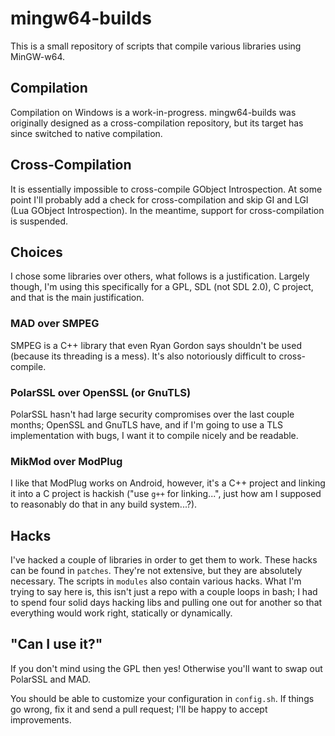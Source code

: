 # mingw64-builds

This is a small repository of scripts that compile various libraries using
MinGW-w64.

## Compilation

Compilation on Windows is a work-in-progress.  mingw64-builds was originally
designed as a cross-compilation repository, but its target has since switched
to native compilation.

## Cross-Compilation

It is essentially impossible to cross-compile GObject Introspection.  At some
point I'll probably add a check for cross-compilation and skip GI and LGI (Lua
GObject Introspection).  In the meantime, support for cross-compilation is
suspended.

## Choices

I chose some libraries over others, what follows is a justification.  Largely
though, I'm using this specifically for a GPL, SDL (not SDL 2.0), C project,
and that is the main justification.

### MAD over SMPEG

SMPEG is a C++ library that even Ryan Gordon says shouldn't be used (because
its threading is a mess).  It's also notoriously difficult to cross-compile.

### PolarSSL over OpenSSL (or GnuTLS)

PolarSSL hasn't had large security compromises over the last couple months;
OpenSSL and GnuTLS have, and if I'm going to use a TLS implementation with
bugs, I want it to compile nicely and be readable.

### MikMod over ModPlug

I like that ModPlug works on Android, however, it's a C++ project and linking
it into a C project is hackish ("use `g++` for linking...", just how am I
supposed to reasonably do that in any build system...?).

## Hacks

I've hacked a couple of libraries in order to get them to work.  These hacks
can be found in `patches`.  They're not extensive, but they are absolutely
necessary.  The scripts in `modules` also contain various hacks.  What I'm
trying to say here is, this isn't just a repo with a couple loops in bash; I
had to spend four solid days hacking libs and pulling one out for another so
that everything would work right, statically or dynamically.

## "Can I use it?"

If you don't mind using the GPL then yes!  Otherwise you'll want to swap out
PolarSSL and MAD.

You should be able to customize your configuration in `config.sh`.  If things
go wrong, fix it and send a pull request; I'll be happy to accept improvements.

